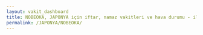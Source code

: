 ```yaml
---
layout: vakit_dashboard
title: NOBEOKA, JAPONYA için iftar, namaz vakitleri ve hava durumu - ilçe/eyalet seç
permalink: /JAPONYA/NOBEOKA/
---
```


<script type="text/javascript">
  var GLOBAL_COUNTRY = 'JAPONYA';
  var GLOBAL_CITY = 'NOBEOKA';
  var GLOBAL_STATE = '';
  var lat = 72;
  var lon = 21;
</script>
